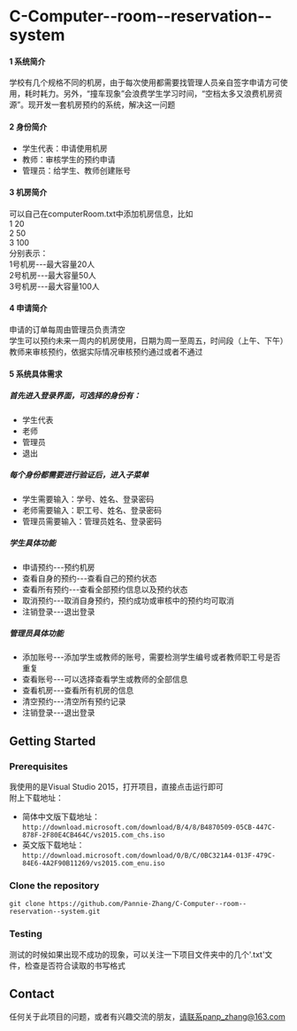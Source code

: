 # C-Computer--room--reservation--system
#### 1 系统简介
学校有几个规格不同的机房，由于每次使用都需要找管理人员亲自签字申请方可使用，耗时耗力。另外，“撞车现象”会浪费学生学习时间，“空档太多又浪费机房资源”。现开发一套机房预约的系统，解决这一问题
#### 2 身份简介
  * 学生代表：申请使用机房
  * 教师：审核学生的预约申请
  * 管理员：给学生、教师创建账号
#### 3 机房简介
   可以自己在computerRoom.txt中添加机房信息，比如  
   1 20  
   2 50  
   3 100  
   分别表示：  
   1号机房---最大容量20人  
   2号机房---最大容量50人  
   3号机房---最大容量100人  
#### 4 申请简介
   申请的订单每周由管理员负责清空  
   学生可以预约未来一周内的机房使用，日期为周一至周五，时间段（上午、下午）  
   教师来审核预约，依据实际情况审核预约通过或者不通过  
#### 5 系统具体需求
##### 首先进入登录界面，可选择的身份有：
   * 学生代表
   * 老师
   * 管理员
   * 退出
##### 每个身份都需要进行验证后，进入子菜单
   * 学生需要输入：学号、姓名、登录密码
   * 老师需要输入：职工号、姓名、登录密码
   * 管理员需要输入：管理员姓名、登录密码
##### 学生具体功能
   * 申请预约---预约机房
   * 查看自身的预约---查看自己的预约状态
   * 查看所有预约---查看全部预约信息以及预约状态
   * 取消预约---取消自身预约，预约成功或审核中的预约均可取消
   * 注销登录---退出登录
##### 管理员具体功能
   * 添加账号---添加学生或教师的账号，需要检测学生编号或者教师职工号是否重复
   * 查看账号---可以选择查看学生或教师的全部信息
   * 查看机房---查看所有机房的信息
   * 清空预约---清空所有预约记录
   * 注销登录---退出登录
## Getting Started 
### Prerequisites
我使用的是Visual Studio 2015，打开项目，直接点击运行即可  
附上下载地址：
* 简体中文版下载地址：`http://download.microsoft.com/download/B/4/8/B4870509-05CB-447C-878F-2F80E4CB464C/vs2015.com_chs.iso`
* 英文版下载地址：`http://download.microsoft.com/download/0/B/C/0BC321A4-013F-479C-84E6-4A2F90B11269/vs2015.com_enu.iso`
### Clone the repository
`git clone https://github.com/Pannie-Zhang/C-Computer--room--reservation--system.git`
### Testing
测试的时候如果出现不成功的现象，可以关注一下项目文件夹中的几个'.txt'文件，检查是否符合读取的书写格式 
## Contact 
任何关于此项目的问题，或者有兴趣交流的朋友，请联系panp_zhang@163.com
